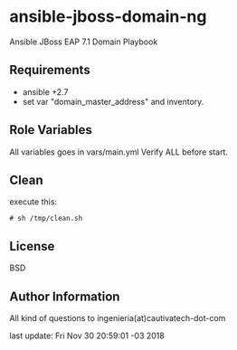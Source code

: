 ansible-jboss-domain-ng
=======================

Ansible JBoss EAP 7.1 Domain Playbook

Requirements
------------

- ansible +2.7
- set var "domain_master_address" and inventory.

Role Variables
--------------

All variables goes in vars/main.yml
Verify ALL before start.

Clean
-----
execute this:

```
# sh /tmp/clean.sh
```

License
-------

BSD

Author Information
------------------

All kind of questions to ingenieria(at)cautivatech-dot-com

last update: Fri Nov 30 20:59:01 -03 2018
